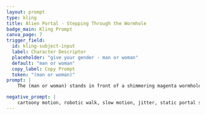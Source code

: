```yaml
---
layout: prompt
type: kling
title: Alien Portal - Stepping Through the Wormhole
badge_main: Kling Prompt
canva_page: 7
trigger_field:
  id: kling-subject-input
  label: Character Descriptor
  placeholder: "give your gender - man or woman"
  default: "man or woman"
  copy_label: Copy Prompt
  token: "(man or woman)"
prompt: |
    The (man or woman) stands in front of a shimmering magenta wormhole embedded in a glowing jungle wall at twilight. The scene feels natural, like real-life footage captured on an iPhone Pro Max 16, with cinematic ambient fog, soft atmospheric lighting, and grounded color tones. The portal pulses gently with concentric alien energy rings, radiating light and subtle motion, like sentient technology in standby mode. The man pauses briefly, glancing at the swirling energy. His breath is visible as he hesitates for a second, expression flickering with awe and uncertainty. Then, sensing urgency, he quickly walks forward with a smooth, natural stride—fluid and purposeful, as if he knows it might vanish. As his hand breaks the portal’s surface, it ripples with soft liquid light. Once he's through, the wormhole visibly reacts: the energy rings contract inward and collapse smoothly into a glowing seam that seals itself with a final pulse, as if locking the exit. The camera tracks naturally behind him—handheld style—as he steps onto an alien coastline at dusk, greeted by luminous terrain, twin crescent moons, and distant rock spires. He gazes around, visibly amazed. His body language subtly shifts—more upright, confident—as if the alien tech is beginning to influence him. Natural and realistic motion throughout, photoreal quality, captured like real-world video.

negative_prompt: |
    cartoony motion, robotic walk, slow motion, jitter, static portal surface, unrealistic closure effect, low detail background, artificial camera movement, stiff upper body, synthetic animation feel, unnatural lighting, flat glow, visual seams
---
```

